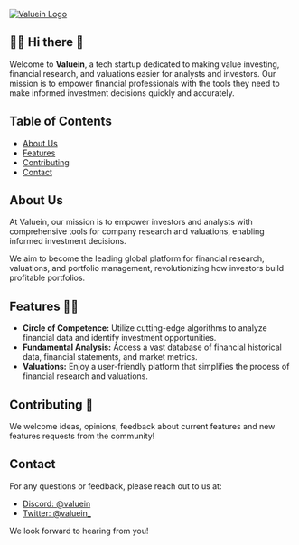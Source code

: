[![Valuein Logo](https://www.valuein.biz/valuein/colored_logo_no_bg.png)](https://valuein.biz)

## 🙋‍♀️ Hi there 👋
Welcome to **Valuein**, a tech startup dedicated to making value investing, financial research, and valuations easier for analysts and investors. Our mission is to empower financial professionals with the tools they need to make informed investment decisions quickly and accurately.

## Table of Contents

- [About Us](#about-us)
- [Features](#features)
- [Contributing](#contributing)
- [Contact](#contact)

## About Us

At Valuein, our mission is to empower investors and analysts with comprehensive tools for company research and valuations, enabling informed investment decisions. 

We aim to become the leading global platform for financial research, valuations, and portfolio management, revolutionizing how investors build profitable portfolios.

## Features 👩‍💻

- **Circle of Competence:** Utilize cutting-edge algorithms to analyze financial data and identify investment opportunities.
- **Fundamental Analysis:** Access a vast database of financial historical data, financial statements, and market metrics.
- **Valuations:** Enjoy a user-friendly platform that simplifies the process of financial research and valuations.

## Contributing 🌈

We welcome ideas, opinions, feedback about current features and new features requests from the community!

## Contact

For any questions or feedback, please reach out to us at:

- [Discord: @valuein](https://discord.gg/68YN8z9J)
- [Twitter: @valuein_](https://x.com/valuein_)

We look forward to hearing from you!
